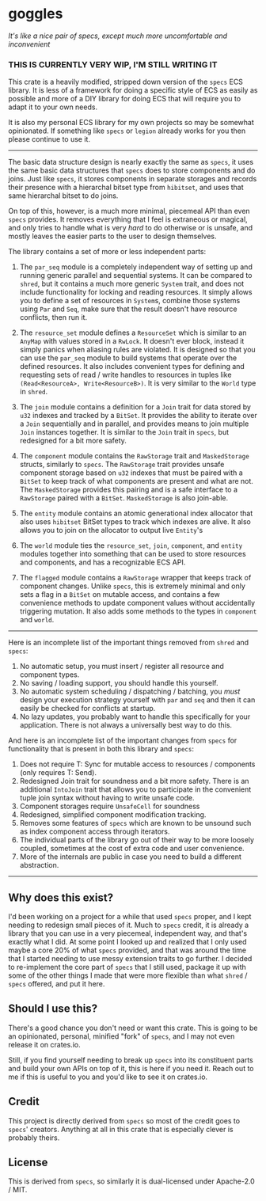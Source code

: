# goggles #

*It's like a nice pair of specs, except much more uncomfortable and inconvenient*

### THIS IS CURRENTLY VERY WIP, I'M STILL WRITING IT ###

This crate is a heavily modified, stripped down version of the `specs` ECS
library.  It is less of a framework for doing a specific style of ECS as easily
as possible and more of a DIY library for doing ECS that will require you to
adapt it to your own needs.

It is also my personal ECS library for my own projects so may be somewhat
opinionated.  If something like `specs` or `legion` already works for you then
please continue to use it.

---

The basic data structure design is nearly exactly the same as `specs`, it uses
the same basic data structures that `specs` does to store components and do
joins.  Just like `specs`, it stores components in separate storages and records
their presence with a hierarchal bitset type from `hibitset`, and uses that same
hierarchal bitset to do joins.

On top of this, however, is a much more minimal, piecemeal API than even `specs`
provides.  It removes everything that I feel is extraneous or magical, and only
tries to handle what is very *hard* to do otherwise or is unsafe, and mostly
leaves the easier parts to the user to design themselves.

The library contains a set of more or less independent parts:

1) The `par_seq` module is a completely independent way of setting up and
   running generic parallel and sequential systems.  It can be compared to
   `shred`, but it contains a much more generic `System` trait, and does not
   include functionality for locking and reading resources.  It simply allows
   you to define a set of resources in `System`s, combine those systems using
   `Par` and `Seq`, make sure that the result doesn't have resource conflicts,
   then run it.

2) The `resource_set` module defines a `ResourceSet` which is similar to an
   `AnyMap` with values stored in a `RwLock`.  It doesn't ever block, instead it
   simply panics when aliasing rules are violated.  It is designed so that you
   can use the `par_seq` module to build systems that operate over the defined
   resources.  It also includes convenient types for defining and requesting
   sets of read / write handles to resources in tuples like `(Read<ResourceA>,
   Write<ResourceB>)`.  It is very similar to the `World` type in `shred`.
   
3) The `join` module contains a definition for a `Join` trait for data stored by
   `u32` indexes and tracked by a `BitSet`.  It provides the ability to iterate
   over a `Join` sequentially and in parallel, and provides means to join
   multiple `Join` instances together.  It is similar to the `Join` trait in
   `specs`, but redesigned for a bit more safety.
   
4) The `component` module contains the `RawStorage` trait and `MaskedStorage`
   structs, similarly to `specs`.  The `RawStorage` trait provides unsafe
   component storage based on `u32` indexes that must be paired with a `BitSet`
   to keep track of what components are present and what are not.  The
   `MaskedStorage` provides this pairing and is a safe interface to a
   `RawStorage` paired with a `BitSet`.  `MaskedStorage` is also join-able.

5) The `entity` module contains an atomic generational index allocator that also
   uses `hibitset` BitSet types to track which indexes are alive.  It also
   allows you to join on the allocator to output live `Entity`'s
   
6) The `world` module ties the `resource_set`, `join`, `component`, and `entity`
   modules together into something that can be used to store resources and
   components, and has a recognizable ECS API.

7) The `flagged` module contains a `RawStorage` wrapper that keeps track of
   component changes.  Unlike `specs`, this is extremely minimal and only sets a
   flag in a `BitSet` on mutable access, and contains a few convenience methods
   to update component values without accidentally triggering mutation.  It also
   adds some methods to the types in `component` and `world`.

---

Here is an incomplete list of the important things removed from `shred`
and `specs`:

1) No automatic setup, you must insert / register all resource and component types.
2) No saving / loading support, you should handle this yourself.
3) No automatic system scheduling / dispatching / batching, you *must* design
   your execution strategy yourself with `par` and `seq` and then it can easily
   be checked for conflicts at startup.
4) No lazy updates, you probably want to handle this specifically for your
   application.  There is not always a universally best way to do this.

And here is an incomplete list of the important changes from `specs` for
functionality that is present in both this library and `specs`:

1) Does not require T: Sync for mutable access to resources / components (only
   requires T: Send).
2) Redesigned Join trait for soundness and a bit more safety.  There is an
   additional `IntoJoin` trait that allows you to participate in the convenient
   tuple join syntax without having to write unsafe code.
3) Component storages require `UnsafeCell` for soundness
4) Redesigned, simplified component modification tracking.
5) Removes some features of `specs` which are known to be unsound such as index
   component access through iterators.
6) The individual parts of the library go out of their way to be more loosely
   coupled, sometimes at the cost of extra code and user convenience.
7) More of the internals are public in case you need to build a different
   abstraction.

---

## Why does this exist?

I'd been working on a project for a while that used `specs` proper, and I kept
needing to redesign small pieces of it.  Much to `specs` credit, it is already a
library that you can use in a very piecemeal, independent way, and that's
exactly what I did.  At some point I looked up and realized that I only used
maybe a core 20% of what `specs` provided, and that was around the time that I
started needing to use messy extension traits to go further.  I decided to
re-implement the core part of `specs` that I still used, package it up with some
of the other things I made that were more flexible than what `shred` / `specs`
offered, and put it here.

## Should I use this?

There's a good chance you don't need or want this crate.  This is going to be an
opinionated, personal, minified "fork" of `specs`, and I may not even release it
on crates.io.

Still, if you find yourself needing to break up `specs` into its constituent
parts and build your own APIs on top of it, this is here if you need it.  Reach
out to me if this is useful to you and you'd like to see it on crates.io.

## Credit

This project is directly derived from `specs` so most of the credit goes to
`specs`' creators.  Anything at all in this crate that is especially clever is
probably theirs.

## License

This is derived from `specs`, so similarly it is dual-licensed under Apache-2.0
/ MIT.
